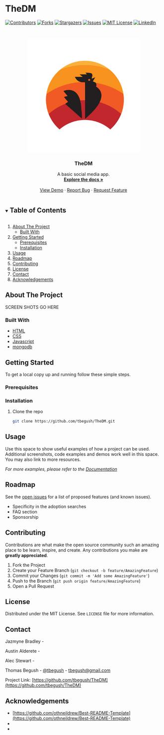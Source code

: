 # TheDM
<!--
*** Thanks for checking out the Best-README-Template. If you have a suggestion
*** that would make this better, please fork the repo and create a pull request
*** or simply open an issue with the tag "enhancement".
*** Thanks again! Now go create something AMAZING! :D
***
*** Forked from othneildrew/Best-README-Template
***
*** To avoid retyping too much info. Do a search and replace for the following:
*** github_username, repo_name, twitter_handle, email, project_title, project_description
*** tbegush, TheDM, @tbegush, tbegush@gmail.com, TheDM, The internet's hottest new chat app.
-->



<!-- PROJECT SHIELDS -->
<!--
*** I'm using markdown "reference style" links for readability.
*** Reference links are enclosed in brackets [ ] instead of parentheses ( ).
*** See the bottom of this document for the declaration of the reference variables
*** for contributors-url, forks-url, etc. This is an optional, concise syntax you may use.
*** https://www.markdownguide.org/basic-syntax/#reference-style-links
-->

[![Contributors][contributors-shield]][contributors-url]
[![Forks][forks-shield]][forks-url]
[![Stargazers][stars-shield]][stars-url]
[![Issues][issues-shield]][issues-url]
[![MIT License][license-shield]][license-url]
[![LinkedIn][linkedin-shield]][linkedin-url]

<!-- PROJECT LOGO -->
<br />
<p align="center">
  <a href="https://github.com/tbegush/thedm-logo.jpg">
    <img src="./thedm-logo.jpg" alt="Logo" width="363" height=auto>
  </a>

  <h3 align="center">TheDM</h3>

  <p align="center">
   A basic social media app.
    <br />
    <a href="https://github.com/tbegush/TheDM"><strong>Explore the docs »</strong></a>
    <br />
    <br />
    <a href="https://tbegush.github.io/TheDM">View Demo</a>
    ·
    <a href="https://github.com/tbegush/TheDM/issues">Report Bug</a>
    ·
    <a href="https://github.com/tbegush/TheDM/issues">Request Feature</a>
  </p>
</p>



<!-- TABLE OF CONTENTS -->
<details open="open">
  <summary><h2 style="display: inline-block">Table of Contents</h2></summary>
  <ol>
    <li>
      <a href="#about-the-project">About The Project</a>
      <ul>
        <li><a href="#built-with">Built With</a></li>
      </ul>
    </li>
    <li>
      <a href="#getting-started">Getting Started</a>
      <ul>
        <li><a href="#prerequisites">Prerequisites</a></li>
        <li><a href="#installation">Installation</a></li>
      </ul>
    </li>
    <li><a href="#usage">Usage</a></li>
    <li><a href="#roadmap">Roadmap</a></li>
    <li><a href="#contributing">Contributing</a></li>
    <li><a href="#license">License</a></li>
    <li><a href="#contact">Contact</a></li>
    <li><a href="#acknowledgements">Acknowledgements</a></li>
  </ol>
</details>



<!-- ABOUT THE PROJECT -->
## About The Project

SCREEN SHOTS GO HERE




### Built With

* [HTML]()
* [CSS]()
* [Javascript]()
* [mongodb]()




<!-- GETTING STARTED -->
## Getting Started

To get a local copy up and running follow these simple steps.

### Prerequisites

### Installation

1. Clone the repo
   ```sh
   git clone https://github.com/tbegush/TheDM.git
   ```


<!-- USAGE EXAMPLES -->
## Usage

Use this space to show useful examples of how a project can be used. Additional screenshots, code examples and demos work well in this space. You may also link to more resources.

_For more examples, please refer to the [Documentation](https://example.com)_



<!-- ROADMAP -->
## Roadmap

See the [open issues](https://github.com/tbegush/TheDM/issues) for a list of proposed features (and known issues).
  * Specificity in the adoption searches
  * FAQ section
  * Sponsorship



<!-- CONTRIBUTING -->
## Contributing

Contributions are what make the open source community such an amazing place to be learn, inspire, and create. Any contributions you make are **greatly appreciated**.

1. Fork the Project
2. Create your Feature Branch (`git checkout -b feature/AmazingFeature`)
3. Commit your Changes (`git commit -m 'Add some AmazingFeature'`)
4. Push to the Branch (`git push origin feature/AmazingFeature`)
5. Open a Pull Request



<!-- LICENSE -->
## License

Distributed under the MIT License. See `LICENSE` file for more information.



<!-- CONTACT -->
## Contact

Jazmyne Bradley - 

Austin Alderete -

Alec Stewart -

Thomas Begush - [@tbegush](https://twitter.com/tbegush) - tbegush@gmail.com

Project Link: [https://github.com/tbegush/TheDM](https://github.com/tbegush/TheDM)



<!-- ACKNOWLEDGEMENTS -->
## Acknowledgements

* [https://github.com/othneildrew/Best-README-Template](https://github.com/othneildrew/Best-README-Template)
* []()
* []()





<!-- markdown links & images -->
<!-- https://www.markdownguide.org/basic-syntax/#reference-style-links -->
[contributors-shield]: https://img.shields.io/github/contributors/tbegush/thedm.svg?style=for-the-badge
[contributors-url]: https://github.com/tbegush/thedm/graphs/contributors
[forks-shield]: https://img.shields.io/github/forks/tbegush/thedm.svg?style=for-the-badge
[forks-url]: https://github.com/tbegush/thedm/network/members
[stars-shield]: https://img.shields.io/github/stars/tbegush/thedm.svg?style=for-the-badge
[stars-url]: https://github.com/tbegush/thedm/stargazers
[issues-shield]: https://img.shields.io/github/issues/tbegush/thedm.svg?style=for-the-badge
[issues-url]: https://github.com/tbegush/thedm/issues
[license-shield]: https://img.shields.io/github/license/tbegush/thedm.svg?style=for-the-badge
[license-url]: https://raw.githubusercontent.com/tbegush/thedm/master/license
[linkedin-shield]: https://img.shields.io/badge/-linkedin-black.svg?style=for-the-badge&logo=linkedin&colorb=555
[linkedin-url]: https://linkedin.com/in/tbegush


